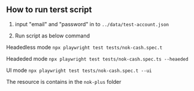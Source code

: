 ## How to run terst script
1. input "email" and "password" in to `../data/test-account.json`

2. Run script as below command

Headedless mode 
`npx playwright test tests/nok-cash.spec.t`

Headeded mode 
`npx playwright test tests/nok-cash.spec.ts --heaeded`

UI mode 
`npx playwright test tests/nok-cash.spec.t --ui`


The resource is contains in the `nok-plus` folder

